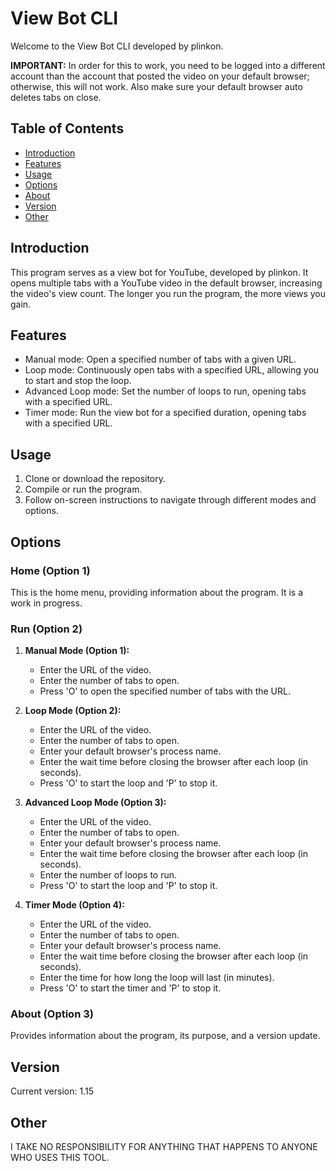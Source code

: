 # View Bot CLI

Welcome to the View Bot CLI developed by plinkon.

**IMPORTANT:** In order for this to work, you need to be logged into a different account than the account that posted the video on your default browser; otherwise, this will not work. Also make sure your default browser auto deletes tabs on close.

## Table of Contents
- [Introduction](#introduction)
- [Features](#features)
- [Usage](#usage)
- [Options](#options)
- [About](#about)
- [Version](#version)
- [Other](#other)

## Introduction

This program serves as a view bot for YouTube, developed by plinkon. It opens multiple tabs with a YouTube video in the default browser, increasing the video's view count. The longer you run the program, the more views you gain.

## Features

- Manual mode: Open a specified number of tabs with a given URL.
- Loop mode: Continuously open tabs with a specified URL, allowing you to start and stop the loop.
- Advanced Loop mode: Set the number of loops to run, opening tabs with a specified URL.
- Timer mode: Run the view bot for a specified duration, opening tabs with a specified URL.

## Usage

1. Clone or download the repository.
2. Compile or run the program.
3. Follow on-screen instructions to navigate through different modes and options.

## Options

### Home (Option 1)

This is the home menu, providing information about the program. It is a work in progress.

### Run (Option 2)

1. **Manual Mode (Option 1):**
   - Enter the URL of the video.
   - Enter the number of tabs to open.
   - Press 'O' to open the specified number of tabs with the URL.

2. **Loop Mode (Option 2):**
   - Enter the URL of the video.
   - Enter the number of tabs to open.
   - Enter your default browser's process name.
   - Enter the wait time before closing the browser after each loop (in seconds).
   - Press 'O' to start the loop and 'P' to stop it.

3. **Advanced Loop Mode (Option 3):**
   - Enter the URL of the video.
   - Enter the number of tabs to open.
   - Enter your default browser's process name.
   - Enter the wait time before closing the browser after each loop (in seconds).
   - Enter the number of loops to run.
   - Press 'O' to start the loop and 'P' to stop it.

4. **Timer Mode (Option 4):**
   - Enter the URL of the video.
   - Enter the number of tabs to open.
   - Enter your default browser's process name.
   - Enter the wait time before closing the browser after each loop (in seconds).
   - Enter the time for how long the loop will last (in minutes).
   - Press 'O' to start the timer and 'P' to stop it.

### About (Option 3)

Provides information about the program, its purpose, and a version update.

## Version

Current version: 1.15

## Other

I TAKE NO RESPONSIBILITY FOR ANYTHING THAT HAPPENS TO ANYONE WHO USES THIS TOOL.
